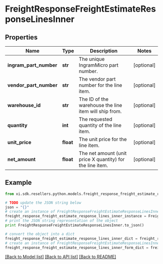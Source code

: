 # FreightResponseFreightEstimateResponseLinesInner


## Properties

Name | Type | Description | Notes
------------ | ------------- | ------------- | -------------
**ingram_part_number** | **str** | The unique IngramMicro part number. | [optional] 
**vendor_part_number** | **str** | The vendor part number for the line item. | [optional] 
**warehouse_id** | **str** | The ID of the warehouse the line item will ship from. | [optional] 
**quantity** | **int** | The requested quantity of the line item. | [optional] 
**unit_price** | **float** | The unit price for the line item. | [optional] 
**net_amount** | **float** | The net amount (unit price X quantity) for the line item. | [optional] 

## Example

```python
from xi.sdk.resellers.python.models.freight_response_freight_estimate_response_lines_inner import FreightResponseFreightEstimateResponseLinesInner

# TODO update the JSON string below
json = "{}"
# create an instance of FreightResponseFreightEstimateResponseLinesInner from a JSON string
freight_response_freight_estimate_response_lines_inner_instance = FreightResponseFreightEstimateResponseLinesInner.from_json(json)
# print the JSON string representation of the object
print FreightResponseFreightEstimateResponseLinesInner.to_json()

# convert the object into a dict
freight_response_freight_estimate_response_lines_inner_dict = freight_response_freight_estimate_response_lines_inner_instance.to_dict()
# create an instance of FreightResponseFreightEstimateResponseLinesInner from a dict
freight_response_freight_estimate_response_lines_inner_form_dict = freight_response_freight_estimate_response_lines_inner.from_dict(freight_response_freight_estimate_response_lines_inner_dict)
```
[[Back to Model list]](../README.md#documentation-for-models) [[Back to API list]](../README.md#documentation-for-api-endpoints) [[Back to README]](../README.md)


